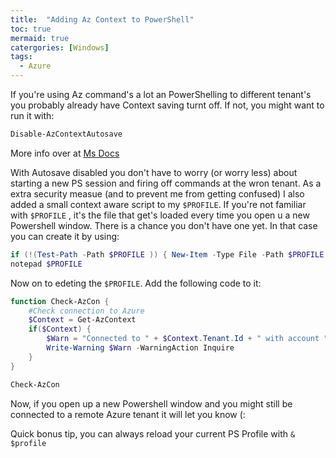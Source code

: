 ```yaml
---
title:  "Adding Az Context to PowerShell"
toc: true
mermaid: true
catergories: [Windows]
tags:
  - Azure
---
```


If you're using Az command's a lot an PowerShelling to different tenant's you probably already have Context saving turnt off. If not, you might want to run it with:

```powershell
Disable-AzContextAutosave
```

More info over at [Ms Docs](https://docs.microsoft.com/en-us/powershell/module/az.accounts/disable-azcontextautosave?view=azps-1.6.0)

With Autosave disabled you don't have to worry (or worry less) about starting a new PS session and firing off commands at the wron tenant. As a extra security measue (and to prevent me from getting confused) I also added a small context aware script to my `$PROFILE`. If you're not familiar with `$PROFILE` , it's the file that get's loaded every time you open u a new Powershell window. There is a chance you don't have one yet. In that case you can create it by using:

``` powershell
if (!(Test-Path -Path $PROFILE )) { New-Item -Type File -Path $PROFILE -Force }
notepad $PROFILE
```

Now on to edeting the `$PROFILE`. Add the following code to it:

~~~~ powershell
function Check-AzCon {
	#Check connection to Azure
	$Context = Get-AzContext
	if($Context) {
		$Warn = "Connected to " + $Context.Tenant.Id + " with account " + $Context.Account.Id
		Write-Warning $Warn -WarningAction Inquire
	}
}

Check-AzCon
~~~~

Now, if you open up a new Powershell window and you might still be connected to a remote Azure tenant it will let you know (:

Quick bonus tip, you can always reload your current PS Profile with `& $profile`